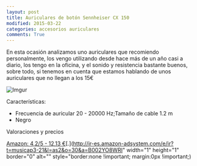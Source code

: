 ```yaml
---
layout: post
title: Auriculares de botón Sennheiser CX 150
modified: 2015-03-22
categories: accesorios auriculares
comments: True
---
```

En esta ocasión analizamos uno auriculares que recomiendo personalmente, los vengo utilizando desde hace más de un año casi a diario, los tengo en la oficina, y el sonido y resistencia bastante buenos, sobre todo, si tenemos en cuenta que estamos hablando de unos auriculares que no llegan a los 15€

![Imgur](http://i.imgur.com/RXb2kRI.jpg?1 "Auriculares Sennheiser")

Características:

 - Frecuencia de auricular 20 - 20000 Hz;Tamaño de cable 1.2 m
 - Negro



Valoraciones y precios

[Amazon: 4,2/5 - 12,13 €](http://www.amazon.es/gp/product/B002YO8WRI/ref=as_li_ss_tl?ie=UTF8&camp=3626&creative=24822&creativeASIN=B002YO8WRI&linkCode=as2&tag=musicap3-21)[.](http://ir-es.amazon-adsystem.com/e/ir?t=musicap3-21&l=as2&o=30&a=B002YO8WRI" width="1" height="1" border="0" alt="" style="border:none !important; margin:0px !important;) 
